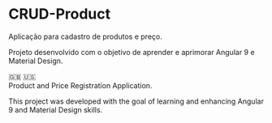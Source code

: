 # CRUD-Product
Aplicação para cadastro de produtos e preço.<br>

Projeto desenvolvido com o objetivo de aprender e aprimorar Angular 9 e Material Design.

:uk: :us: <br>
Product and Price Registration Application.<br>

This project was developed with the goal of learning and enhancing Angular 9 and Material Design skills.



